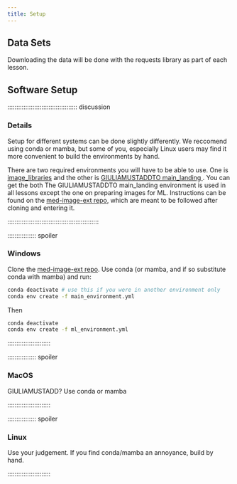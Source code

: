 ```yaml
---
title: Setup
---
```


## Data Sets

Downloading the data will be done with the requests library as part of each lesson.

## Software Setup

::::::::::::::::::::::::::::::::::::::: discussion

### Details

Setup for different systems can be done slightly differently.
We reccomend using conda or mamba, but some of you, especially Linux
users may find it more convenient to build the environments by hand.

There are two required environments you will have to be able to use.
One is [image_libraries](https://github.com/esciencecenter-digital-skills/med-image-ext/ml_environment.yml) and the other is [GIULIAMUSTADDTO main_landing ](https://github.com/esciencecenter-digital-skills/med-image-ext/main_environment.yml). 
You can get the both 
The GIULIAMUSTADDTO main_landing environment is used in all lessons except the one on preparing images for ML. 
Instructions can be found on the [med-image-ext repo](https://github.com/esciencecenter-digital-skills/med-image-ext/blob/main/README.md), which are meant to be followed after cloning and entering it. 

:::::::::::::::::::::::::::::::::::::::::::::::::::

:::::::::::::::: spoiler

### Windows

Clone the [med-image-ext repo](https://github.com/esciencecenter-digital-skills/med-image-ext). Use conda (or mamba,
and if so substitute conda with mamba) and run:

```bash
conda deactivate # use this if you were in another environment only
conda env create -f main_environment.yml
```
Then

```bash
conda deactivate
conda env create -f ml_environment.yml
```
::::::::::::::::::::::::

:::::::::::::::: spoiler

### MacOS

GIULIAMUSTADD?
Use conda or mamba


::::::::::::::::::::::::


:::::::::::::::: spoiler

### Linux

Use your judgement. If you find conda/mamba an annoyance, build by hand.

::::::::::::::::::::::::

